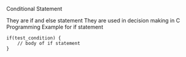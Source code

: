 Conditional Statement

They are if and else statement
They are used in decision making in C Programming
Example for if statement



	if(test_condition) {
		// body of if statement
	}

